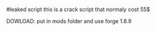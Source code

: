 #leaked script
this is a crack script that normaly cost 55$

DOWLOAD:
put in mods folder
and use forge 1.8.9
